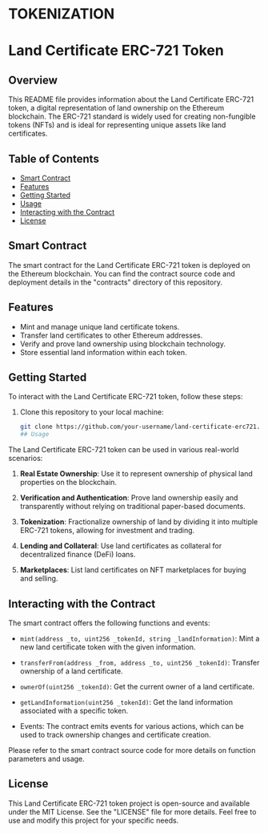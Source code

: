 # TOKENIZATION
# Land Certificate ERC-721 Token

## Overview

This README file provides information about the Land Certificate ERC-721 token, a digital representation of land ownership on the Ethereum blockchain. The ERC-721 standard is widely used for creating non-fungible tokens (NFTs) and is ideal for representing unique assets like land certificates.

## Table of Contents

- [Smart Contract](#smart-contract)
- [Features](#features)
- [Getting Started](#getting-started)
- [Usage](#usage)
- [Interacting with the Contract](#interacting-with-the-contract)
- [License](#license)

## Smart Contract

The smart contract for the Land Certificate ERC-721 token is deployed on the Ethereum blockchain. You can find the contract source code and deployment details in the "contracts" directory of this repository.

## Features

- Mint and manage unique land certificate tokens.
- Transfer land certificates to other Ethereum addresses.
- Verify and prove land ownership using blockchain technology.
- Store essential land information within each token.

## Getting Started

To interact with the Land Certificate ERC-721 token, follow these steps:

1. Clone this repository to your local machine:

   ```bash
   git clone https://github.com/your-username/land-certificate-erc721.git
   ## Usage

The Land Certificate ERC-721 token can be used in various real-world scenarios:

1. **Real Estate Ownership**: Use it to represent ownership of physical land properties on the blockchain.

2. **Verification and Authentication**: Prove land ownership easily and transparently without relying on traditional paper-based documents.

3. **Tokenization**: Fractionalize ownership of land by dividing it into multiple ERC-721 tokens, allowing for investment and trading.

4. **Lending and Collateral**: Use land certificates as collateral for decentralized finance (DeFi) loans.

5. **Marketplaces**: List land certificates on NFT marketplaces for buying and selling.

## Interacting with the Contract

The smart contract offers the following functions and events:

- `mint(address _to, uint256 _tokenId, string _landInformation)`: Mint a new land certificate token with the given information.

- `transferFrom(address _from, address _to, uint256 _tokenId)`: Transfer ownership of a land certificate.

- `ownerOf(uint256 _tokenId)`: Get the current owner of a land certificate.

- `getLandInformation(uint256 _tokenId)`: Get the land information associated with a specific token.

- Events: The contract emits events for various actions, which can be used to track ownership changes and certificate creation.

Please refer to the smart contract source code for more details on function parameters and usage.

## License

This Land Certificate ERC-721 token project is open-source and available under the MIT License. See the "LICENSE" file for more details. Feel free to use and modify this project for your specific needs.

